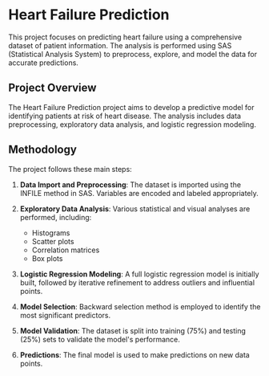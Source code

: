# Heart Failure Prediction

This project focuses on predicting heart failure using a comprehensive dataset of patient information. The analysis is performed using SAS (Statistical Analysis System) to preprocess, explore, and model the data for accurate predictions.

## Project Overview

The Heart Failure Prediction project aims to develop a predictive model for identifying patients at risk of heart disease. The analysis includes data preprocessing, exploratory data analysis, and logistic regression modeling.


## Methodology

The project follows these main steps:

1. **Data Import and Preprocessing**: The dataset is imported using the INFILE method in SAS. Variables are encoded and labeled appropriately.

2. **Exploratory Data Analysis**: Various statistical and visual analyses are performed, including:
   - Histograms
   - Scatter plots
   - Correlation matrices
   - Box plots

3. **Logistic Regression Modeling**: A full logistic regression model is initially built, followed by iterative refinement to address outliers and influential points.

4. **Model Selection**: Backward selection method is employed to identify the most significant predictors.

5. **Model Validation**: The dataset is split into training (75%) and testing (25%) sets to validate the model's performance.

6. **Predictions**: The final model is used to make predictions on new data points.
